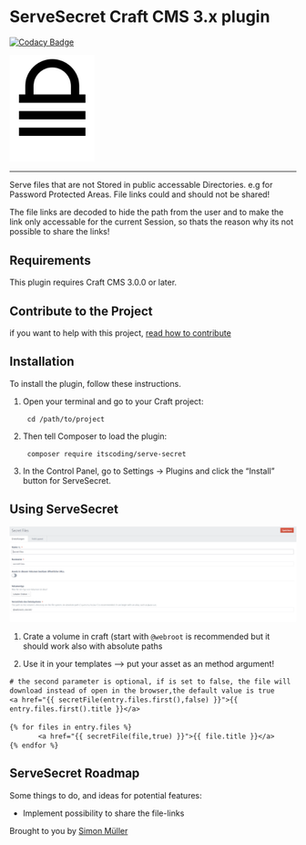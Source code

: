 # ServeSecret Craft CMS 3.x plugin

[![Codacy Badge](https://api.codacy.com/project/badge/Grade/023ab9c270804de7a900d3dc9f305ca2)](https://www.codacy.com/app/boscho87/serve-secret?utm_source=github.com&amp;utm_medium=referral&amp;utm_content=boscho87/serve-secret&amp;utm_campaign=Badge_Grade)

<img src="https://github.com/boscho87/serve-secret/blob/master/resources/img/icon.svg" width="150">

___

Serve files that are not Stored in public accessable Directories. e.g for Password Protected Areas. File links could and should not be shared!

The file links are decoded to hide the path from the user and to make the link only accessable for the current Session, so thats the reason why its not possible to share the links!

## Requirements

This plugin requires Craft CMS 3.0.0 or later.

## Contribute to the Project

if you want to help with this project, [read how to contribute](CONTRIBUTE.md)

## Installation

To install the plugin, follow these instructions.

1. Open your terminal and go to your Craft project:

        cd /path/to/project

2. Then tell Composer to load the plugin:

        composer require itscoding/serve-secret

3. In the Control Panel, go to Settings → Plugins and click the “Install” button for ServeSecret.


## Using ServeSecret

![Screenshot](resources/img/volume.png)

1. Crate a volume in craft (start with `@webroot` is recommended but it should work also with absolute paths

2. Use it in your templates --> put your asset as an method argument!


```twig
# the second parameter is optional, if is set to false, the file will download instead of open in the browser,the default value is true
<a href="{{ secretFile(entry.files.first(),false) }}">{{ entry.files.first().title }}</a>

{% for files in entry.files %}
       <a href="{{ secretFile(file,true) }}">{{ file.title }}</a>
{% endfor %}

```

## ServeSecret Roadmap

Some things to do, and ideas for potential features:

* Implement possibility to share the file-links

Brought to you by [Simon Müller](https://itscoding.ch)
